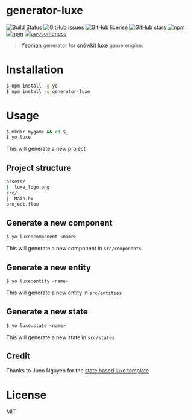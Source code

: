 # generator-luxe 
[![Build Status](https://travis-ci.org/ArtBIT/generator-luxe.svg)](https://travis-ci.org/ArtBIT/generator-luxe) [![GitHub issues](https://img.shields.io/github/issues/ArtBIT/generator-luxe.svg)](https://github.com/ArtBIT/generator-luxe/issues) [![GitHub license](https://img.shields.io/github/license/ArtBIT/generator-luxe.svg)](https://github.com/ArtBIT/generator-luxe) [![GitHub stars](https://img.shields.io/github/stars/ArtBIT/generator-luxe.svg)](https://github.com/ArtBIT/generator-luxe) [![npm](https://img.shields.io/npm/dm/generator-luxe.svg)](https://npmjs.com/package/generator-luxe) [![npm](https://img.shields.io/npm/v/generator-luxe.svg)](https://npmjs.com/package/generator-luxe) [![awesomeness](https://img.shields.io/badge/awesomeness-maximum-red.svg)](https://github.com/ArtBIT/generator-luxe)

> [Yeoman](http://yeoman.io) generator for [snõwkit](http://snowkit.org/) [luxe](http://luxeengine.com/) game engine.


# Installation
```bash
$ npm install -g yo
$ npm install -g generator-luxe
```

# Usage
```bash
$ mkdir mygame && cd $_
$ yo luxe 
```
This will generate a new project

## Project structure
```bash
assets/
|  luxe_logo.png
src/
|  Main.hx
project.flow
```

## Generate a new component
```bash
$ yo luxe:component <name>
```
This will generate a new component in `src/components`

## Generate a new entity
```bash
$ yo luxe:entity <name>
```
This will generate a new entity in `src/entities`

## Generate a new state
```bash
$ yo luxe:state <name>
```
This will generate a new state in `src/states`

## Credit
Thanks to Juno Nguyen for the [state based luxe template](https://github.com/JunoNgx/luxeTpl)

# License

MIT
